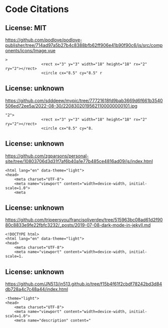 # Code Citations

## License: MIT
https://github.com/podlove/podlove-publisher/tree/714ad97a5b27b4c8388bfb62ff906e41b90f90c6/js/src/components/icons/Image.vue

```
>
                <rect x="3" y="3" width="18" height="18" rx="2" ry="2"></rect>
                <circle cx="8.5" cy="8.5" r
```


## License: unknown
https://github.com/sdddeew/mypic/tree/77721618fd9bab3669d6f661b3540506ed72ee5a/2022-08-30/22083020195621100000000101.jpg

```
"2">
                <rect x="3" y="3" width="18" height="18" rx="2" ry="2"></rect>
                <circle cx="8.5" cy="8.
```


## License: unknown
https://github.com/zgparsons/personal-site/tree/10803706d3d31f7af6b40a1e77b485ce4816ad09/js/index.html

```
<html lang="en" data-theme="light">
<head>
    <meta charset="UTF-8">
    <meta name="viewport" content="width=device-width, initial-scale=1.0">
    <meta
```


## License: unknown
https://github.com/tripeersyou/francisoliverdev/tree/515963bc08ad61d2f9080c8833e9fe22fbfc3232/_posts/2019-07-08-dark-mode-in-jekyll.md

```
<!DOCTYPE html>
<html lang="en" data-theme="light">
<head>
    <meta charset="UTF-8">
    <meta name="viewport" content="width=device-width, initial-scale=1.
```


## License: unknown
https://github.com/JN513/jn513.github.io/tree/f15b4f61f2cbdf78242bd3d84db728a4c7c48a44/index.html

```
-theme="light">
<head>
    <meta charset="UTF-8">
    <meta name="viewport" content="width=device-width, initial-scale=1.0">
    <meta name="description" content="
```
